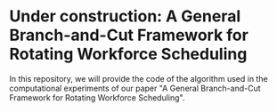 # Under construction: A General Branch-and-Cut Framework for Rotating Workforce Scheduling

In this repository, we will provide the code of the algorithm used in the computational experiments of our paper "A General Branch-and-Cut Framework for Rotating Workforce Scheduling".
